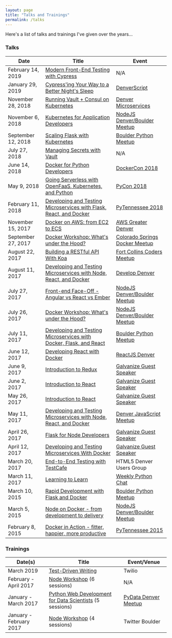 ```yaml
---
layout: page
title: "Talks and Trainings"
permalink: /talks
---
```



Here's a list of talks and trainings I've given over the years...

### Talks

| Date            | Title                                 | Event |
|-----------------|---------------------------------------|-------|
| February 14, 2019   | [Modern Front-End Testing with Cypress][54] | N/A |
| January 29, 2019   | [Cypress'ing Your Way to a Better Night's Sleep][52] | [DenverScript][53] |
| November 28, 2018   | [Running Vault + Consul on Kubernetes][51] | [Denver Microservices][50] |
| November 6, 2018   | [Kubernetes for Application Developers][40] | [NodeJS Denver/Boulder Meetup][6] |
| September 12, 2018   | [Scaling Flask with Kubernetes][39] | [Boulder Python Meetup][11] |
| July 27, 2018   | [Managing Secrets with Vault][38] | N/A |
| June 14, 2018   | [Docker for Python Developers][36] | [DockerCon 2018][37] |
| May 9, 2018   | [Going Serverless with OpenFaaS, Kubernetes, and Python][34] | [PyCon 2018][35] |
| February 11, 2018   | [Developing and Testing Microservices with Flask, React, and Docker][33] | [PyTennessee 2018][15] |
| November 15, 2017 | [Docker on AWS: from EC2 to ECS][31] | [AWS Greater Denver][32] |
| September 27, 2017 | [Docker Workshop: What's under the Hood?][25] | [Colorado Springs Docker Meetup][30] |
| August 22, 2017    | [Building a RESTful API With Koa][29] | [Fort Collins Coders Meetup][28] |
| August 11, 2017    | [Developing and Testing Microservices with Node, React, and Docker][3] | [Develop Denver][27] |
| July 27, 2017   | [Front-end Face-Off - Angular vs React vs Ember][26] | [NodeJS Denver/Boulder Meetup][6] |
| July 26, 2017   | [Docker Workshop: What's under the Hood?][25] | [NodeJS Denver/Boulder Meetup][6] |
| July 11, 2017   | [Developing and Testing Microservices with Docker, Flask, and React][24] | [Boulder Python Meetup][11] |
| June 12, 2017  | [Developing React with Docker][22] | [ReactJS Denver][23] |
| June 9, 2017    | [Introduction to Redux][19] | [Galvanize Guest Speaker][8] |
| June 2, 2017    | [Introduction to React][16] | [Galvanize Guest Speaker][8] |
| May 26, 2017    | [Introduction to React][16] | [Galvanize Guest Speaker][8] |
| May 11, 2017    | [Developing and Testing Microservices with Node, React, and Docker][3] | [Denver JavaScript Meetup][4] |
| April 26, 2017  | [Flask for Node Developers][9] | [Galvanize Guest Speaker][8] |
| April 12, 2017  | [Developing and Testing Microservices With Docker][7] | [Galvanize Guest Speaker][8] |
| March 20, 2017  | [End-to-End Testing with TestCafe][1]  | HTML5 Denver Users Group |
| March 11, 2017  | [Learning to Learn][20] | [Weekly Python Chat][21] |
| March 10, 2015   | [Rapid Development with Flask and Docker][10] | [Boulder Python Meetup][11] |
| March 5, 2015   | [Node on Docker - from development to delivery][5] | [NodeJS Denver/Boulder Meetup][6] |
| February 8, 2015   | [Docker in Action - fitter, happier, more productive][14] | [PyTennessee 2015][15] |

### Trainings

| Date(s)            | Title                                 | Event/Venue |
|-----------------|---------------------------------------|-------|
| March 2019 | [Test-Driven Writing][55] | Twilio |
| February - April 2017  | [Node Workshop][18] (6 sessions) | N/A |
| January - March 2017  | [Python Web Development for Data Scientists][12] (5 sessions) | [PyData Denver Meetup][13] |
| January - February 2017  | [Node Workshop][17] (4 sessions) | Twitter Boulder |

[1]: http://mherman.org/testcafe-example
[3]: http://mherman.org/microservice-movies
[4]: https://www.meetup.com/meetup-group-KHpdnFBx/
[5]: http://realpython.github.io/fitter-happier-docker/node.html
[6]: https://www.meetup.com/Node-js-Denver-Boulder
[7]: http://mherman.org/blog/2017/04/18/developing-and-testing-microservices-with-docker
[8]: https://www.galvanize.com
[9]: http://mherman.org/blog/2017/04/26/flask-for-node-developers
[10]: https://realpython.com/blog/python/dockerizing-flask-with-compose-and-machine-from-localhost-to-the-cloud/
[11]: https://www.meetup.com/BoulderPython/
[12]: https://github.com/realpython/web-dev-for-data-scientists
[13]: https://www.meetup.com/PyData-Denver/
[14]: http://realpython.github.io/fitter-happier-docker/
[15]: https://www.pytennessee.org/
[16]: http://mherman.org/node-workshop/slides/react-intro
[17]: https://github.com/mjhea0/node-workshop/tree/master/w1
[18]: https://github.com/mjhea0/node-workshop/tree/master/w2
[19]: http://mherman.org/node-workshop/slides/redux-intro
[20]: https://www.crowdcast.io/e/learning
[21]: http://www.weeklypython.chat/
[22]: http://mherman.org/node-workshop/slides/react-docker
[23]: https://www.meetup.com/ReactJS-Denver/
[24]: http://mherman.org/presentations/microservices-flask-docker/
[25]: http://mherman.org/docker-workshop
[26]: http://mherman.org/presentations/front-end-face-off
[27]: https://developdenver.org/
[28]: https://www.meetup.com/Fort-Collins-Coders/
[29]: http://mherman.org/presentations/node-koa-api
[30]: https://www.meetup.com/Docker-Colorado-Springs
[31]: http://mherman.org/presentations/microservice-ping-pong
[32]: https://www.meetup.com/AWS-Boulder-Denver/
[33]: http://mherman.org/presentations/pytn-2018
[34]: http://mherman.org/presentations/pycon-2018
[35]: https://us.pycon.org/2018/
[36]: http://mherman.org/presentations/dockercon-2018
[37]: https://2018.dockercon.com/
[38]: https://mherman.org/presentations/vault
[39]: https://mherman.org/presentations/flask-kubernetes
[40]: https://mherman.org/presentations/node-kubernetes
[50]: https://www.meetup.com/DenverMicroservices/
[51]: https://mherman.org/presentations/vault-kubernetes
[52]: https://mherman.org/presentations/cypress
[53]: https://www.meetup.com/DenverScript
[54]: https://mherman.org/presentations/cypress-testing
[55]: https://mherman.org/presentations/test-driven-writing
